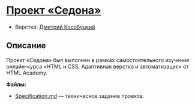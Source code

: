 # [Проект «Седона»](https://dmksbt.github.io/Sedona/)

* Верстка: [Дмитрий Кособуцкий](https://github.com/dmksbt/)

## Описание

Проект «Седона» был выполнен в рамках самостоятельного изучения онлайн-курса «HTML и CSS. Адаптивная верстка и автоматизация» от HTML Academy.

**Файлы:**

- [Specification.md](Specification.md) — техническое задание проекта.
